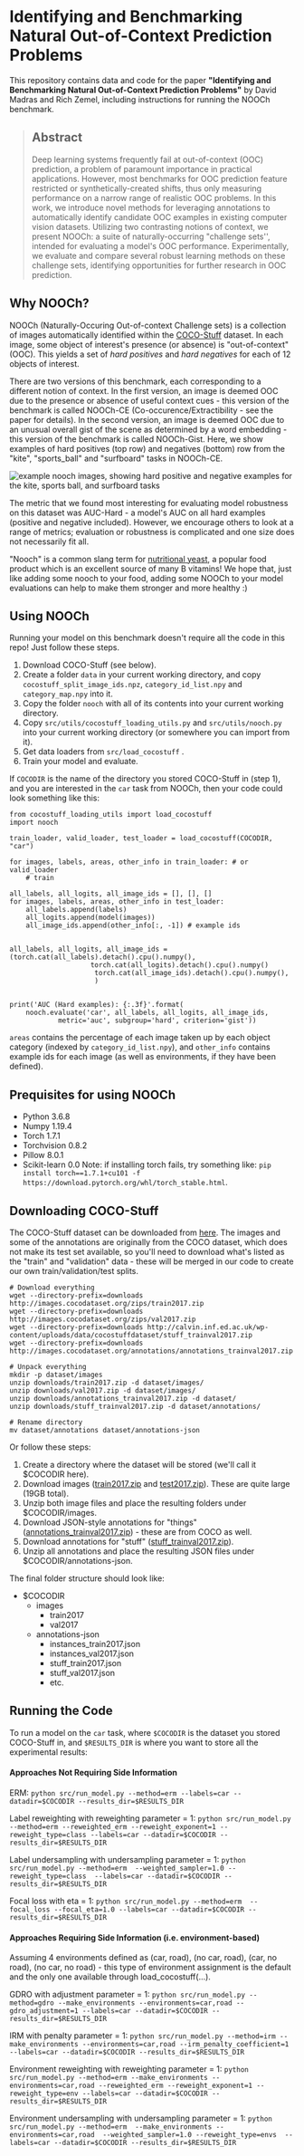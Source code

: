 # Identifying and Benchmarking Natural Out-of-Context Prediction Problems

This repository contains data and code for the paper **"Identifying and Benchmarking Natural
Out-of-Context Prediction Problems"** by David Madras and Rich Zemel, including instructions for running the NOOCh benchmark.

> ## Abstract
>  Deep learning systems frequently fail at out-of-context (OOC) prediction, a problem of paramount importance in practical applications. However, most benchmarks for OOC prediction feature restricted or synthetically-created shifts, thus only measuring performance on a narrow range of realistic OOC problems. In this work, we introduce novel methods for leveraging annotations to automatically identify candidate OOC examples in existing computer vision datasets. Utilizing two contrasting notions of context, we present NOOCh: a suite of naturally-occurring "challenge sets'', intended for evaluating a model's OOC performance. Experimentally, we evaluate and compare several robust learning methods on these challenge sets, identifying opportunities for further research in OOC prediction.

## Why NOOCh?
NOOCh (Naturally-Occuring Out-of-context Challenge sets) is a collection of images automatically identified within the [COCO-Stuff](https://github.com/nightrome/cocostuff) dataset. In each image, some object of interest's presence (or absence) is "out-of-context" (OOC). This yields a set of _hard positives_ and _hard negatives_ for each of 12 objects of interest.

There are two versions of this benchmark, each corresponding to a different notion of context. In the first version, an image is deemed OOC due to the presence or absence of useful context cues - this version of the benchmark is called NOOCh-CE (Co-occurence/Extractibility - see the paper for details). In the second version, an image is deemed OOC due to an unusual overall gist of the scene as determined by a word embedding - this version of the benchmark is called NOOCh-Gist. Here, we show examples of hard positives (top row) and negatives (bottom) row from the "kite", "sports\_ball" and "surfboard" tasks in NOOCh-CE.

![example nooch images, showing hard positive and negative examples for the kite, sports ball, and surfboard tasks](images/nooch_example_images.png "Examples of hard positive and negatives from three NOOCh tasks")

The metric that we found most interesting for evaluating model robustness on this dataset was AUC-Hard - a model's AUC on all hard examples (positive and negative included). However, we encourage others to look at a range of metrics; evaluation or robustness is complicated and one size does not necessarily fit all.

"Nooch" is a common slang term for [nutritional yeast](https://en.wikipedia.org/wiki/Nutritional_yeast), a popular food product which is an excellent source of many B vitamins! We hope that, just like adding some nooch to your food, adding some NOOCh to your model evaluations can help to make them stronger and more healthy :)

 
## Using NOOCh
Running your model on this benchmark doesn't require all the code in this repo! Just follow these steps.
1. Download COCO-Stuff (see below).
2. Create a folder `data` in your current working directory, and copy `cocostuff_split_image_ids.npz`, `category_id_list.npy` and `category_map.npy` into it.
3. Copy the folder `nooch` with all of its contents into your current working directory.
4. Copy `src/utils/cocostuff_loading_utils.py` and `src/utils/nooch.py` into your current working directory (or somewhere you can import from it).
5. Get data loaders from `src/load_cocostuff` .
6. Train your model and evaluate.

If `COCODIR` is the name of the directory you stored COCO-Stuff in (step 1), and you are interested in the `car` task from NOOCh, then your code could look something like this:
```
from cocostuff_loading_utils import load_cocostuff
import nooch

train_loader, valid_loader, test_loader = load_cocostuff(COCODIR, "car")

for images, labels, areas, other_info in train_loader: # or valid_loader
	# train

all_labels, all_logits, all_image_ids = [], [], []
for images, labels, areas, other_info in test_loader:
	all_labels.append(labels)
	all_logits.append(model(images))
	all_image_ids.append(other_info[:, -1]) # example ids
	
	
all_labels, all_logits, all_image_ids = (torch.cat(all_labels).detach().cpu().numpy(),
					torch.cat(all_logits).detach().cpu().numpy()
					 torch.cat(all_image_ids).detach().cpu().numpy(), 
					 )


print('AUC (Hard examples): {:.3f}'.format(
	nooch.evaluate('car', all_labels, all_logits, all_image_ids, 
			metric='auc', subgroup='hard', criterion='gist'))
```
`areas` contains the percentage of each image taken up by each object category (indexed by `category_id_list.npy`), and `other_info` contains example ids for each image (as well as environments, if they have been defined).

## Prequisites for using NOOCh
- Python 3.6.8
- Numpy 1.19.4
- Torch 1.7.1
- Torchvision 0.8.2
- Pillow 8.0.1
- Scikit-learn 0.0
Note: if installing torch fails, try something like: `pip install torch==1.7.1+cu101 -f https://download.pytorch.org/whl/torch_stable.html`.

## Downloading COCO-Stuff
The COCO-Stuff dataset can be downloaded from [here](https://github.com/nightrome/cocostuff#downloads). The images and some of the annotations are originally from the COCO dataset, which does not make its test set available, so you'll need to download what's listed as the "train" and "validation" data - these will be merged in our code to create our own train/validation/test splits.

```
# Download everything
wget --directory-prefix=downloads http://images.cocodataset.org/zips/train2017.zip
wget --directory-prefix=downloads http://images.cocodataset.org/zips/val2017.zip
wget --directory-prefix=downloads http://calvin.inf.ed.ac.uk/wp-content/uploads/data/cocostuffdataset/stuff_trainval2017.zip
wget --directory-prefix=downloads http://images.cocodataset.org/annotations/annotations_trainval2017.zip

# Unpack everything
mkdir -p dataset/images
unzip downloads/train2017.zip -d dataset/images/
unzip downloads/val2017.zip -d dataset/images/
unzip downloads/annotations_trainval2017.zip -d dataset/
unzip downloads/stuff_trainval2017.zip -d dataset/annotations/

# Rename directory
mv dataset/annotations dataset/annotations-json
```

Or follow these steps:
1. Create a directory where the dataset will be stored (we'll call it $COCODIR here).
2. Download images ([train2017.zip](http://images.cocodataset.org/zips/train2017.zip) and [test2017.zip](http://images.cocodataset.org/zips/val2017.zip)). These are quite large (19GB total).
3. Unzip both image files and place the resulting folders under $COCODIR/images.
4. Download JSON-style annotations for "things" ([annotations_trainval2017.zip](http://images.cocodataset.org/annotations/annotations_trainval2017.zip)) - these are from COCO as well.
5. Download annotations for "stuff" ([stuff_trainval2017.zip](http://calvin.inf.ed.ac.uk/wp-content/uploads/data/cocostuffdataset/stuff_trainval2017.zip)).
6. Unzip all annotations and place the resulting JSON files under $COCODIR/annotations-json.

The final folder structure should look like:
 - $COCODIR
     * images  
         * train2017
         * val2017
     * annotations-json
         * instances_train2017.json   
         * instances_val2017.json  
         * stuff_train2017.json   
         * stuff_val2017.json  
         * etc.

## Running the Code

To run a model on the `car` task, where `$COCODIR` is the dataset you stored COCO-Stuff in, and `$RESULTS_DIR` is where you want to store all the experimental results:

#### Approaches Not Requiring Side Information
ERM:
```python src/run_model.py --method=erm --labels=car --datadir=$COCODIR --results_dir=$RESULTS_DIR```

Label reweighting with reweighting parameter = 1:
```python src/run_model.py --method=erm --reweighted_erm --reweight_exponent=1 --reweight_type=class --labels=car --datadir=$COCODIR --results_dir=$RESULTS_DIR```

Label undersampling with undersampling parameter = 1:
```python src/run_model.py --method=erm  --weighted_sampler=1.0 --reweight_type=class  --labels=car --datadir=$COCODIR --results_dir=$RESULTS_DIR```

Focal loss with eta = 1:
```python src/run_model.py --method=erm  --focal_loss --focal_eta=1.0 --labels=car --datadir=$COCODIR --results_dir=$RESULTS_DIR```


#### Approaches Requiring Side Information (i.e. environment-based)

Assuming 4 environments defined as (car, road), (no car, road), (car, no road), (no car, no road) - this type of environment assignment is the default and the only one available through load_cocostuff(...). 

GDRO with adjustment parameter = 1:
```python src/run_model.py --method=gdro --make_environments --environments=car,road --gdro_adjustment=1 --labels=car --datadir=$COCODIR --results_dir=$RESULTS_DIR```

IRM with penalty parameter = 1:
```python src/run_model.py --method=irm --make_environments --environments=car,road --irm_penalty_coefficient=1 --labels=car --datadir=$COCODIR --results_dir=$RESULTS_DIR```

Environment reweighting with reweighting parameter = 1:
```python src/run_model.py --method=erm --make_environments --environments=car,road --reweighted_erm --reweight_exponent=1 --reweight_type=env --labels=car --datadir=$COCODIR --results_dir=$RESULTS_DIR```

Environment undersampling with undersampling parameter = 1:
```python src/run_model.py --method=erm  --make_environments --environments=car,road  --weighted_sampler=1.0 --reweight_type=envs  --labels=car --datadir=$COCODIR --results_dir=$RESULTS_DIR```
